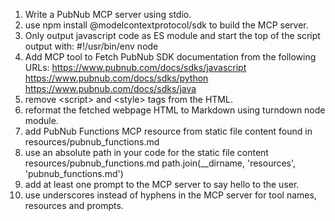 1. Write a PubNub MCP server using stdio.
2. use npm install @modelcontextprotocol/sdk to build the MCP server.
3. Only output javascript code as ES module and start the top of the script output with: #!/usr/bin/env node
4. Add MCP tool to Fetch PubNub SDK documentation from the following URLs:
https://www.pubnub.com/docs/sdks/javascript
https://www.pubnub.com/docs/sdks/python
https://www.pubnub.com/docs/sdks/java
5. remove \<script\> and \<style\> tags from the HTML.
6. reformat the fetched webpage HTML to Markdown using turndown node module.
7. add PubNub Functions MCP resource from static file content found in resources/pubnub_functions.md
8. use an absolute path in your code for the static file content resources/pubnub_functions.md path.join(__dirname, 'resources', 'pubnub_functions.md')
9. add at least one prompt to the MCP server to say hello to the user.
10. use underscores instead of hyphens in the MCP server for tool names, resources and prompts.
